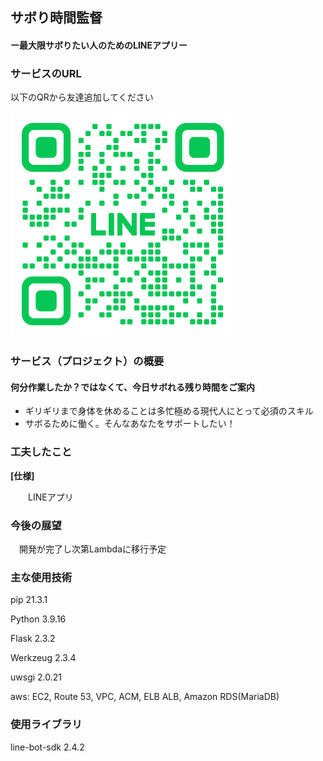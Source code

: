 ## サボり時間監督

#### ー最大限サボりたい人のためのLINEアプリー


### サービスのURL

以下のQRから友達追加してください

  ![](/images/read_me/line_qr.png)


### サービス（プロジェクト）の概要
#### 何分作業したか？ではなくて、今日サボれる残り時間をご案内
  - ギリギリまで身体を休めることは多忙極める現代人にとって必須のスキル
  - サボるために働く。そんなあなたをサポートしたい！

### 工夫したこと

**[仕様]**

　　LINEアプリ

### 今後の展望

　開発が完了し次第Lambdaに移行予定

### 主な使用技術

pip 21.3.1

Python 3.9.16

Flask 2.3.2

Werkzeug 2.3.4

uwsgi 2.0.21

aws: EC2, Route 53, VPC, ACM, ELB ALB, Amazon RDS(MariaDB)

### 使用ライブラリ

line-bot-sdk 2.4.2

